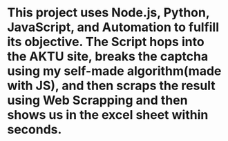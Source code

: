 # This project uses Node.js, Python, JavaScript, and Automation to fulfill its objective. The Script  hops into the AKTU site, breaks the captcha using my self-made algorithm(made with JS), and then scraps the result using Web Scrapping and then shows us in the excel sheet within seconds.
